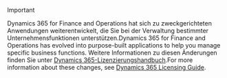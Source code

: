> [!IMPORTANT]
> <span data-ttu-id="74989-101">Dynamics 365 for Finance and Operations hat sich zu zweckgerichteten Anwendungen weiterentwickelt, die Sie bei der Verwaltung bestimmter Unternehmensfunktionen unterstützen.</span><span class="sxs-lookup"><span data-stu-id="74989-101">Dynamics 365 for Finance and Operations has evolved into purpose-built applications to help you manage specific business functions.</span></span> <span data-ttu-id="74989-102">Weitere Informationen zu diesen Änderungen finden Sie unter [Dynamics 365-Lizenzierungshandbuch](https://mbs.microsoft.com/Files/public/365/Dynamics365LicensingGuide.pdf).</span><span class="sxs-lookup"><span data-stu-id="74989-102">For more information about these changes, see [Dynamics 365 Licensing Guide](https://mbs.microsoft.com/Files/public/365/Dynamics365LicensingGuide.pdf).</span></span>
 

